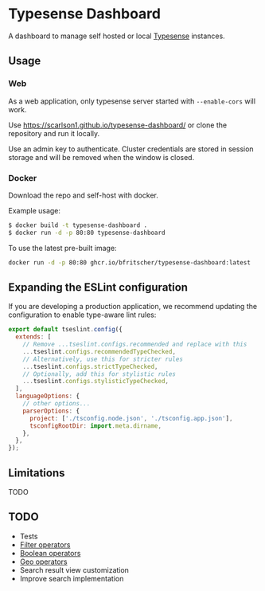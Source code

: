 # Typesense Dashboard

A dashboard to manage self hosted or local [Typesense](https://typesense.org/) instances.

## Usage

### Web

As a web application, only typesense server started with `--enable-cors` will work.

Use https://scarlson1.github.io/typesense-dashboard/ or clone the repository and run it locally.

Use an admin key to authenticate. Cluster credentials are stored in session storage and will be removed when the window is closed.

### Docker

Download the repo and self-host with docker.

Example usage:

```bash
$ docker build -t typesense-dashboard .
$ docker run -d -p 80:80 typesense-dashboard
```

To use the latest pre-built image:

```bash
docker run -d -p 80:80 ghcr.io/bfritscher/typesense-dashboard:latest
```

## Expanding the ESLint configuration

If you are developing a production application, we recommend updating the configuration to enable type-aware lint rules:

```js
export default tseslint.config({
  extends: [
    // Remove ...tseslint.configs.recommended and replace with this
    ...tseslint.configs.recommendedTypeChecked,
    // Alternatively, use this for stricter rules
    ...tseslint.configs.strictTypeChecked,
    // Optionally, add this for stylistic rules
    ...tseslint.configs.stylisticTypeChecked,
  ],
  languageOptions: {
    // other options...
    parserOptions: {
      project: ['./tsconfig.node.json', './tsconfig.app.json'],
      tsconfigRootDir: import.meta.dirname,
    },
  },
});
```

## Limitations

TODO

## TODO

- Tests
- [Filter operators](https://typesense.org/docs/guide/tips-for-filtering.html#available-operators)
- [Boolean operators](https://typesense.org/docs/guide/tips-for-filtering.html#boolean-operations)
- [Geo operators](https://typesense.org/docs/guide/tips-for-filtering.html#filtering-geopoints)
- Search result view customization
- Improve search implementation
